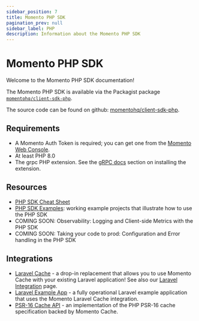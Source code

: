 ```yaml
---
sidebar_position: 7
title: Momento PHP SDK
pagination_prev: null
sidebar_label: PHP
description: Information about the Momento PHP SDK
---
```


# Momento PHP SDK

Welcome to the Momento PHP SDK documentation!

The Momento PHP SDK is available via the Packagist package [`momentohq/client-sdk-php`](https://packagist.org/packages/momentohq/client-sdk-php).

The source code can be found on github: [momentohq/client-sdk-php](https://github.com/momentohq/client-sdk-php).

## Requirements

- A Momento Auth Token is required; you can get one from the [Momento Web Console](https://console.gomomento.com/).
- At least PHP 8.0
- The grpc PHP extension. See the [gRPC docs](https://github.com/grpc/grpc/blob/v1.54.0/src/php/README.md) section on installing the extension.

## Resources

- [PHP SDK Cheat Sheet](./cheat-sheet.md)
- [PHP SDK Examples](https://github.com/momentohq/client-sdk-php/blob/main/examples/README.md): working example projects that illustrate how to use the PHP SDK
- COMING SOON: Observability: Logging and Client-side Metrics with the PHP SDK
- COMING SOON: Taking your code to prod: Configuration and Error handling in the PHP SDK

## Integrations

- [Laravel Cache](https://github.com/momentohq/laravel-cache) - a drop-in replacement that allows you to use Momento Cache with your existing Laravel application! See also our [Laravel Integration](/develop/integrations/momento-cache-laravel-php.md) page.
- [Laravel Example App](https://github.com/momentohq/laravel-example) - a fully operational Laravel example application that uses the Momento Laravel Cache integration.
- [PSR-16 Cache API](https://github.com/momentohq/client-sdk-php/blob/main/README-PSR16.md) - an implementation of the PHP PSR-16 cache specification backed by Momento Cache. 
